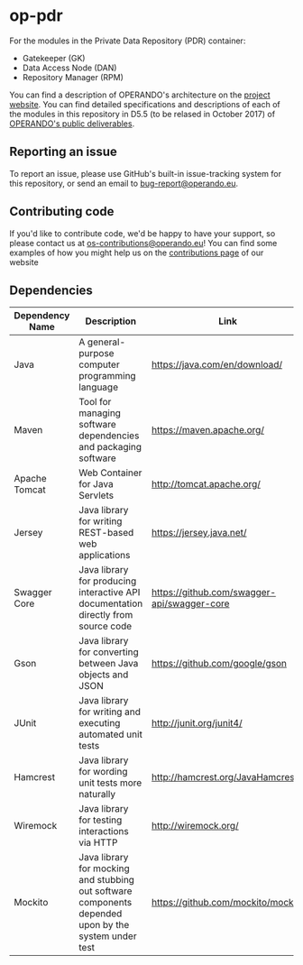 # op-pdr
For the modules in the Private Data Repository (PDR) container:
 * Gatekeeper (GK)
 * Data Access Node (DAN)
 * Repository Manager (RPM)

You can find a description of OPERANDO's architecture on the [project website](https://www.operando.eu). You can find detailed specifications and descriptions of each of the modules in this repository in D5.5 (to be relased in October 2017) of [OPERANDO's public deliverables](https://www.operando.eu/servizi/moduli/moduli_fase01.aspx?mp=1&fn=6&Campo_78=&Campo_126=68&AggiornaDB=search&moduli1379178994=&__VIEWSTATEGENERATOR=D6660DC7&__EVENTVALIDATION=/wEWCAKInYjvBwK46/eoCgLW6PifAQLM6NSfAQLP6LicAQLM6NifAQLPm7uVCQKtvouLDQGIwuPU0XcXVk7W8FmpEwz15iKL).

## Reporting an issue
To report an issue, please use GitHub's built-in issue-tracking system for this repository, or send an email to bug-report@operando.eu.

## Contributing code
If you'd like to contribute code, we'd be happy to have your support, so please contact us at os-contributions@operando.eu! You can find some examples of how you might help us on the [contributions page](https://www.operando.eu) of our website

## Dependencies
Dependency Name|Description|Link|Module|Test-only?
---------------|-----------|----|------|----------
Java|A general-purpose computer programming language|https://java.com/en/download/|GK|
Maven|Tool for managing software dependencies and packaging software|https://maven.apache.org/|GK|
Apache Tomcat|Web Container for Java Servlets|http://tomcat.apache.org/|GK|
Jersey|Java library for writing REST-based web applications|https://jersey.java.net/|GK|
Swagger Core|Java library for producing interactive API documentation directly from source code|https://github.com/swagger-api/swagger-core|GK|
Gson|Java library for converting between Java objects and JSON|https://github.com/google/gson|GK|
JUnit|Java library for writing and executing automated unit tests|http://junit.org/junit4/|GK|Y
Hamcrest|Java library for wording unit tests more naturally|http://hamcrest.org/JavaHamcrest/|GK|Y
Wiremock|Java library for testing interactions via HTTP|http://wiremock.org/|GK|Y
Mockito|Java library for mocking and stubbing out software components depended upon by the system under test|https://github.com/mockito/mockito|GK|Y
